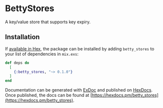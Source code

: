 # BettyStores

A key/value store that supports key expiry.

## Installation

If [available in Hex](https://hex.pm/docs/publish), the package can be installed
by adding `betty_stores` to your list of dependencies in `mix.exs`:

```elixir
def deps do
  [
    {:betty_stores, "~> 0.1.0"}
  ]
end
```

Documentation can be generated with [ExDoc](https://github.com/elixir-lang/ex_doc)
and published on [HexDocs](https://hexdocs.pm). Once published, the docs can
be found at [https://hexdocs.pm/betty_stores](https://hexdocs.pm/betty_stores).

